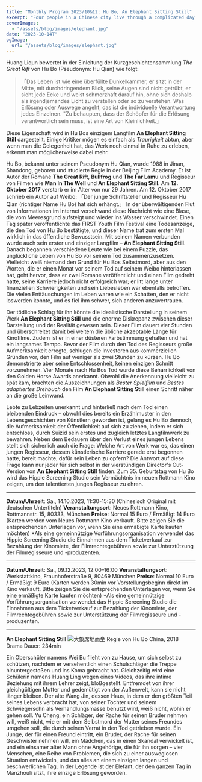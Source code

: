 ```yaml
---
title: "Monthly Program 2023/10&12: Hu Bo, An Elephant Sitting Still"
excerpt: "Four people in a Chinese city live through a complicated day as their lives intersect."
coverImages:
  - "/assets/blog/images/elephant.jpg"
date: "2023-10-14T"
ogImage:
  url: "/assets/blog/images/elephant.jpg"
---
```


Huang Liqun bewertet in der Einleitung der Kurzgeschichtensammlung *The Great Rift* von Hu Bo (Pseudonym: Hu Qian) wie folgt:

> 「Das Leben ist wie eine überfüllte Dunkelkammer, er sitzt in der Mitte, mit durchdringendem Blick, seine Augen sind nicht getrübt, er sieht jede Ecke und weist schmerzhaft darauf hin, ohne sich deshalb als irgendjemandes Licht zu verstellen oder so zu verstehen. Was Erlösung oder Auswege angeht, das ist die individuelle Verantwortung jedes Einzelnen. "Zu behaupten, dass der Schöpfer für die Erlösung verantwortlich sein muss, ist eine Art von Kleinlichkeit.」

Diese Eigenschaft wird in Hu Bos einzigem Langfilm **An Elephant Sitting Still** dargestellt. Einige Kritiker mögen es einfach als *Traurigkeit* abtun, aber wenn man die Gelegenheit hat, das Werk noch einmal in Ruhe zu erleben, erkennt man möglicherweise dabei mehr.

Hu Bo, bekannt unter seinem Pseudonym Hu Qian, wurde 1988 in Jinan, Shandong, geboren und studierte Regie in der Beijing Film Academy. Er ist Autor der Romane **The Great Rift**, **Bullfrog** und **The Far Lamu** und Regisseur von Filmen wie **Man In The Well** und **An Elephant Sitting Still**. Am **12. Oktober 2017** verstarb er im Alter von nur 29 Jahren.
Am 12. Oktober 2017 schrieb ein Autor auf Weibo: 「Der junge Schriftsteller und Regisseur Hu Qian (richtiger Name Hu Bo) hat sich erhängt.」 In der überwältigenden Flut von Informationen im Internet verschwand diese Nachricht wie eine Blase, die vom Meeresgrund aufsteigt und wieder ins Wasser verschwindet. Einen Tag später veröffentlichte das FIRST Youth Film Festival eine Todesanzeige, die den Tod von Hu Bo bestätigte, und dieser Name trat zum ersten Mal wirklich in das öffentliche Bewusstsein. Mit seinem Namen verbunden wurde auch sein erster und einziger Langfilm – **An Elephant Sitting Still**. Danach begannen verschiedene Leute wie bei einem Puzzle, das unglückliche Leben von Hu Bo vor seinem Tod zusammenzusetzen.
Vielleicht weiß niemand den Grund für Hu Bos Selbstmord, aber aus den Worten, die er einen Monat vor seinem Tod auf seinem Weibo hinterlassen hat, geht hervor, dass er zwei Romane veröffentlicht und einen Film gedreht hatte, seine Karriere jedoch nicht erfolgreich war; er litt lange unter finanziellen Schwierigkeiten und sein Liebesleben war ebenfalls betroffen. Die vielen Enttäuschungen im Leben waren wie ein Schatten, den er nicht loswerden konnte, und es fiel ihm schwer, sich anderen anzuvertrauen.

Der tödliche Schlag für ihn könnte die idealistische Darstellung in seinem Werk **An Elephant Sitting Still** und die enorme Diskrepanz zwischen dieser Darstellung und der Realität gewesen sein.
Dieser Film dauert vier Stunden und überschreitet damit bei weitem die übliche akzeptable Länge für Kinofilme. Zudem ist er in einer düsteren Farbstimmung gehalten und hat ein langsames Tempo. Bevor der Film durch den Tod des Regisseurs große Aufmerksamkeit erregte, schlugen die Investoren aus kommerziellen Gründen vor, den Film auf weniger als zwei Stunden zu kürzen. Hu Bo demonstrierte aber seine Entschlossenheit, keinen einzigen Schnitt vorzunehmen. Vier Monate nach Hu Bos Tod wurde diese Beharrlichkeit von den Golden Horse Awards anerkannt. Obwohl die Anerkennung vielleicht zu spät kam, brachten die Auszeichnungen als *Bester Spielfilm* und *Bestes adaptiertes Drehbuch* den Film **An Elephant Sitting Still** einen Schritt näher an die große Leinwand.

Lebte zu Lebzeiten unerkannt und hinterließ nach dem Tod einen bleibenden Eindruck – obwohl dies bereits ein Erzählmuster in den Lebensgeschichten von Künstlern geworden ist, gelang es Hu Bo dennoch, die Aufmerksamkeit der Öffentlichkeit auf sich zu ziehen, indem er sich entschloss, durch Suizid sein erstes und zugleich letztes Langfilmwerk zu bewahren.
Neben dem Bedauern über den Verlust eines jungen Lebens stellt sich sicherlich auch die Frage: Welche Art von Werk war es, das einen jungen Regisseur, dessen künstlerische Karriere gerade erst begonnen hatte, bereit machte, dafür sein Leben zu opfern? Die Antwort auf diese Frage kann nur jeder für sich selbst in der vierstündigen Director's Cut-Version von **An Elephant Sitting Still** finden. Zum 35. Geburtstag von Hu Bo wird das Hippie Screening Studio sein Vermächtnis im neuen Rottmann Kino zeigen, um den talentierten jungen Regisseur zu ehren.

---

**Datum/Uhrzeit**: Sa., 14.10.2023, 11:30-15:30 (Chinesisch Original mit deutschen Untertiteln)
**Veranstaltungsort**: Neues Rottmann Kino, Rottmannstr. 15, 80333, München
**Preise**: Normal 15 Euro / Ermäßigt 14 Euro
(Karten werden vom Neues Rottmann Kino verkauft. Bitte zeigen Sie die entsprechenden Unterlagen vor, wenn Sie eine ermäßigte Karte kaufen möchten)
*Als eine gemeinnützige Vorführungsorganisation verwendet das Hippie Screening Studio die Einnahmen aus dem Ticketverkauf zur Bezahlung der Kinomiete, der Filmrechtegebühren sowie zur Unterstützung der Filmregisseure und -produzenten.

---

**Datum/Uhrzeit**: Sa., 09.12.2023, 12:00–16:00
**Veranstaltungsort**: Werkstattkino, Fraunhoferstraße 9, 80469 München
**Preise**: Normal 10 Euro / Ermäßigt 9 Euro
(Karten werden 30min vor Vorstellungsbeginn direkt im Kino verkauft. Bitte zeigen Sie die entsprechenden Unterlagen vor, wenn Sie eine ermäßigte Karte kaufen möchten)
*Als eine gemeinnützige Vorführungsorganisation verwendet das Hippie Screening Studio die Einnahmen aus dem Ticketverkauf zur Bezahlung der Kinomiete, der Filmrechtegebühren sowie zur Unterstützung der Filmregisseure und -produzenten.

---

**An Elephant Sitting Still**
![大象席地而坐](images/elephant.jpg)
Regie von Hu Bo
China, 2018
Drama
Dauer: 234min

Ein Oberschüler namens Wei Bu flieht von zu Hause, um sich selbst zu schützen, nachdem er versehentlich einen Schulschläger die Treppe hinuntergestoßen und ins Koma gebracht hat. Gleichzeitig wird eine Schülerin namens Huang Ling wegen eines Videos, das ihre intime Beziehung mit ihrem Lehrer zeigt, bloßgestellt. Entfremdet von ihrer gleichgültigen Mutter und gedemütigt von der Außenwelt, kann sie nicht länger bleiben. Der alte Wang Jin, dessen Haus, in dem er den größten Teil seines Lebens verbracht hat, von seiner Tochter und seinem Schwiegersohn als Verhandlungsmasse benutzt wird, weiß nicht, wohin er gehen soll. Yu Cheng, ein Schläger, der Rache für seinen Bruder nehmen will, weiß nicht, wie er mit dem Selbstmord der Mutter seines Freundes umgehen soll, die durch seinen Verrat in den Tod getrieben wurde. Ein Junge, der für einen Freund eintritt, ein Bruder, der Rache für seinen Geschwister nehmen will, ein Mädchen, das in einen Skandal verwickelt ist, und ein einsamer alter Mann ohne Angehörige, die für ihn sorgen – vier Menschen, eine Reihe von Problemen, die sich zu einer ausweglosen Situation entwickeln, und das alles an einem einzigen langen und beschwerlichen Tag. In der Legende ist der Elefant, der den ganzen Tag in Manzhouli sitzt, ihre einzige Erlösung geworden.